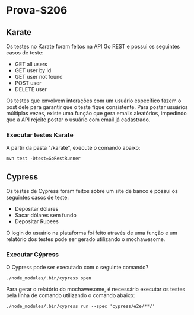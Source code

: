 # Prova-S206

## Karate

Os testes no Karate foram feitos na API Go REST e possui os seguintes casos de teste:
- GET all users
- GET user by Id
- GET user not found
- POST user
- DELETE user

Os testes que envolvem interações com um usuário específico fazem o post dele para garantir que o teste fique consistente. Para postar usuários múltiplas vezes, existe uma função que gera emails aleatórios, impedindo que a API rejeite postar o usuário com email já cadastrado.

### Executar testes Karate

A partir da pasta "/karate", execute o comando abaixo:
```
mvn test -Dtest=GoRestRunner
```

## Cypress

Os testes de Cypress foram feitos sobre um site de banco e possui os seguintes casos de teste:
- Depositar dólares
- Sacar dólares sem fundo
- Depositar Rupees

O login do usuário na plataforma foi feito através de uma função e um relatório dos testes pode ser gerado utilizando o mochawesome.

### Executar Cýpress
O Cypress pode ser executado com o seguinte comando?
 ```
 ./node_modules/.bin/cypress open
 ```

 Para gerar o relatório do mochawesome, é necessário executar os testes pela linha de comando utilizando o comando abaixo:
 ```
 ./node_modules/.bin/cypress run --spec 'cypress/e2e/**/'
 ```